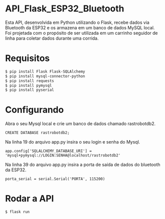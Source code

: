 # API_Flask_ESP32_Bluetooth

Esta API, desenvolvida em Python utilizando o Flask, recebe dados via Bluetooth da ESP32 e os armazena em um banco de dados MySQL local. Foi projetada com o propósito de ser utilizada em um carrinho seguidor de linha para coletar dados durante uma corrida.

# Requisitos

```bash
$ pip install Flask Flask-SQLAlchemy 
$ pip install mysql-connector-python
$ pip install requests
$ pip install pymysql
$ pip install pyserial

```

# Configurando
Abra o seu Mysql local e crie um banco de dados chamado rastrobotdb2.
```
CREATE DATABASE rastrobotdb2;
```

Na linha 19 do arquivo app.py insira o seu login e senha do Mysql.

```
app.config['SQLALCHEMY_DATABASE_URI'] = 'mysql+pymysql://LOGIN:SENHA@localhost/rastrobotdb2'
```

Na linha 39 do arquivo app.py insira a porta de saída de dados do bluetooth da ESP32.

```
porta_serial = serial.Serial('PORTA', 115200)
```

# Rodar a API
```bash
$ flask run
```
